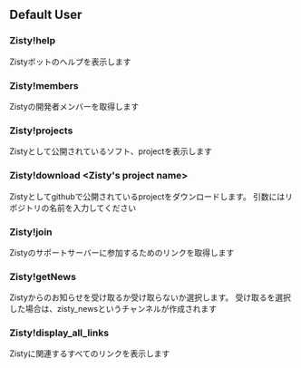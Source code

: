 ## Default User
### Zisty!help
Zistyボットのヘルプを表示します
### Zisty!members
Zistyの開発者メンバーを取得します
### Zisty!projects
Zistyとして公開されているソフト、projectを表示します
### Zisty!download <Zisty's project name>
Zistyとしてgithubで公開されているprojectをダウンロードします。
引数にはリポジトリの名前を入力してください
### Zisty!join
Zistyのサポートサーバーに参加するためのリンクを取得します
### Zisty!getNews <true or false>
Zistyからのお知らせを受け取るか受け取らないか選択します。
受け取るを選択した場合は、zisty_newsというチャンネルが作成されます
### Zisty!display_all_links
Zistyに関連するすべてのリンクを表示します